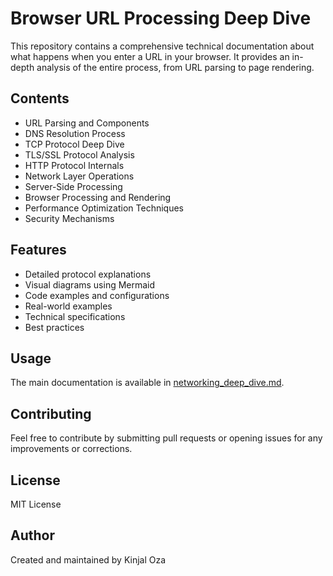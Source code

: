# Browser URL Processing Deep Dive

This repository contains a comprehensive technical documentation about what happens when you enter a URL in your browser. It provides an in-depth analysis of the entire process, from URL parsing to page rendering.

## Contents

- URL Parsing and Components
- DNS Resolution Process
- TCP Protocol Deep Dive
- TLS/SSL Protocol Analysis
- HTTP Protocol Internals
- Network Layer Operations
- Server-Side Processing
- Browser Processing and Rendering
- Performance Optimization Techniques
- Security Mechanisms

## Features

- Detailed protocol explanations
- Visual diagrams using Mermaid
- Code examples and configurations
- Real-world examples
- Technical specifications
- Best practices

## Usage

The main documentation is available in [networking_deep_dive.md](networking_deep_dive.md).

## Contributing

Feel free to contribute by submitting pull requests or opening issues for any improvements or corrections.

## License

MIT License

## Author

Created and maintained by Kinjal Oza 